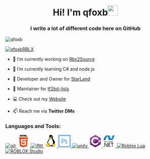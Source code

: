 <h1 align="center">Hi! I'm qfoxb<img src="https://github.com/qfoxb.png" style="width:32px;height:32px;"/></h1> 
<h3 align="center">I write a lot of different code here on GitHub</h3>

<p align="left"> <img src="https://hits.seeyoufarm.com/api/count/incr/badge.svg?url=https%3A%2F%2Fgithub.com%2Fqfoxb%2Fqfoxb&count_bg=%2379C83D&title_bg=%23555555&icon=&icon_color=%23E7E7E7&title=hits&edge_flat=false" alt="qfoxb" /> </p>

<p align="left"> <a href="https://twitter.com/qfoxbRBLX" target="blank"><img src="https://img.shields.io/twitter/follow/qfoxbRBLX?style=plastic" alt="qfoxbRBLX" /></a> </p>

- 🔭 I’m currently working on [Rbx2Source](https://github.com/StarLandRBLX/Rbx2Source)

- 🌱 I’m currently learning C# and node.js

- 🌟 Developer and Owner for [StarLand](https://playstar.land)

- 🤖 Maintainer for [tf2bd-lists](https://github.com/qfoxb/tf2bd-lists)

- 💻 Check out my [Website](https://qfoxb.playstar.land)

- 📫 Reach me via **Twitter DMs**


<h3 align="left">Languages and Tools:</h3>
<p align="left"> <a href="https://git-scm.com/" target="_blank" rel="noreferrer"> <img src="https://www.vectorlogo.zone/logos/git-scm/git-scm-icon.svg" alt="git" width="40" height="40"/> </a> <a href="https://www.w3.org/html/" target="_blank" rel="noreferrer"> <img src="https://raw.githubusercontent.com/devicons/devicon/master/icons/html5/html5-original-wordmark.svg" alt="html5" width="40" height="40"/> </a> <a href="https://ifttt.com/" target="_blank" rel="noreferrer"> <img src="https://www.vectorlogo.zone/logos/ifttt/ifttt-ar21.svg" alt="ifttt" width="40" height="40"/> </a> <a href="https://www.linux.org/" target="_blank" rel="noreferrer"> <img src="https://raw.githubusercontent.com/devicons/devicon/master/icons/linux/linux-original.svg" alt="linux" width="40" height="40"/> </a> <a href="https://www.photoshop.com/en" target="_blank" rel="noreferrer"> <img src="https://raw.githubusercontent.com/devicons/devicon/master/icons/photoshop/photoshop-line.svg" alt="photoshop" width="40" height="40"/> </a> <a href="https://unity.com/" target="_blank" rel="noreferrer"> <img src="https://www.vectorlogo.zone/logos/unity3d/unity3d-icon.svg" alt="unity" width="40" height="40"/> </a>
<a href="https://www.w3schools.com/cs/" target="_blank" rel="noreferrer"> <img src="https://raw.githubusercontent.com/devicons/devicon/master/icons/csharp/csharp-original.svg" alt="csharp" width="40" height="40"/> </a> <a href="https://dotnet.microsoft.com/" target="_blank" rel="noreferrer"> <img src="https://raw.githubusercontent.com/devicons/devicon/master/icons/dot-net/dot-net-original-wordmark.svg" alt="dotnet" width="40" height="40"/> </a>
<a href="https://www.roblox.com/create" target="_blank" rel="noreferrer"> <img src="https://upload.wikimedia.org/wikipedia/commons/c/cf/Lua-Logo.svg" alt="Roblox Lua" width="40" height="40"/> </a>
<a href="https://www.roblox.com/create" target="_blank" rel="noreferrer"> <img src="https://upload.wikimedia.org/wikipedia/commons/5/58/Roblox_Studio_logo_2021_present.svg" alt="ROBLOX Studio" width="40" height="40"/> </a></p>
